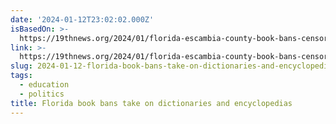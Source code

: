 ```yaml
---
date: '2024-01-12T23:02:02.000Z'
isBasedOn: >-
  https://19thnews.org/2024/01/florida-escambia-county-book-bans-censorship-dictionaries/
link: >-
  https://19thnews.org/2024/01/florida-escambia-county-book-bans-censorship-dictionaries/
slug: 2024-01-12-florida-book-bans-take-on-dictionaries-and-encyclopedias
tags:
  - education
  - politics
title: Florida book bans take on dictionaries and encyclopedias
---
```


